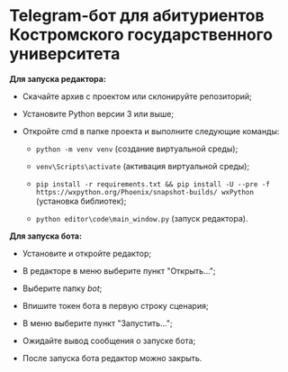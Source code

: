 # Telegram-бот для абитуриентов Костромского государственного университета



**Для запуска редактора:**

* Скачайте архив с проектом или склонируйте репозиторий;

* Установите Python версии 3 или выше;

* Откройте cmd в папке проекта и выполните следующие команды:

	* `python -m venv venv` (создание виртуальной среды);

	* `venv\Scripts\activate` (активация виртуальной среды);

	* `pip install -r requirements.txt && pip install -U --pre -f https://wxpython.org/Phoenix/snapshot-builds/ wxPython` (установка библиотек);

	* `python editor\code\main_window.py` (запуск редактора).


**Для запуска бота:**

* Установите и откройте редактор;

* В редакторе в меню выберите пункт "Открыть...";

* Выберите папку *bot*;

* Впишите токен бота в первую строку сценария;

* В меню выберите пункт "Запустить...";

* Ожидайте вывод сообщения о запуске бота;

* После запуска бота редактор можно закрыть.
